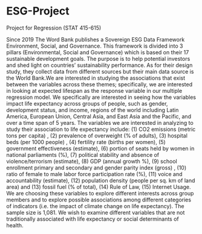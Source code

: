 # ESG-Project
Project for Regression (STAT 415-615)

Since 2019 The Word Bank publishes a Sovereign ESG Data Framework Environment, Social, and Governance. This framework is divided into 3 pillars (Environmental, Social and Governance) which is based on their 17 sustainable development goals. The purpose is to help potential investors and shed light on countries’ sustainability performance. As for their design study, they collect data from different sources but their main data source is  the World Bank.We are interested in studying the associations that exist between the variables across these themes; specifically, we are interested in looking at expected lifespan as the response variable in our multiple regression model. We specifically are interested in seeing how the variables impact life expectancy across groups of people, such as gender, development status, and income, regions of the world including Latin America, European Union, Central Asia, and East Asia and the Pacific, and over a time span of 5 years. 
The variables we are interested in analyzing to study their association to life expectancy include: (1)  CO2 emissions (metric tons per capita) , (2) prevalence of overweight (% of adults), (3) hospital beds (per 1000 people) , (4) fertility rate (births per women), (5) government effectiveness (estimate), (6) portion of seats held by women in national parliaments (%), (7) political stability and absence of violence/terrorism (estimate), (8) GDP (annual growth %), (9) school enrollment primary and secondary and gender parity index (gross) , (10) ratio of female to male labor force participation rate (%), (11) voice and accountability (estimate), (12) population density (people per sq. km of land area)  and (13) fossil fuel (% of total), (14) Rule of Law, (15) Internet Usage. We are choosing these variables to explore different interests across group members and to explore possible associations among different categories of indicators (i.e. the impact of climate change on life expectancy). The sample size is 1,081. We wish to examine different variables that are not traditionally associated with life expectancy or social determinants of health. 

